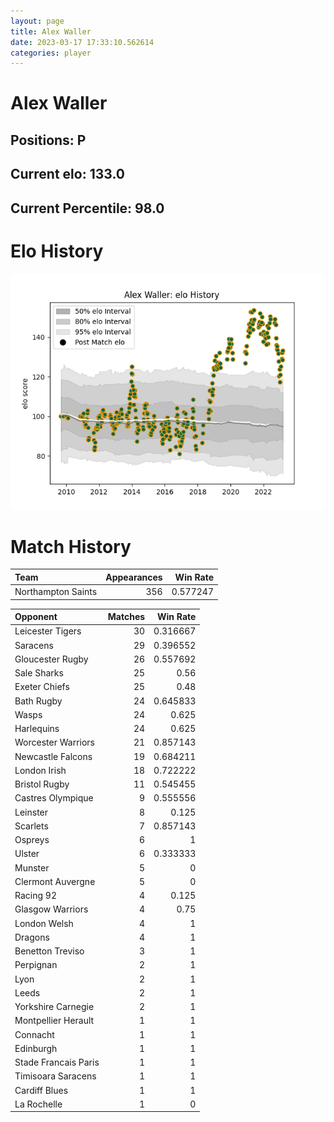```yaml
---  
layout: page  
title: Alex Waller  
date: 2023-03-17 17:33:10.562614  
categories: player  
---
```

# Alex Waller

## Positions: P

## Current elo: 133.0

## Current Percentile: 98.0

# Elo History


![elo history](history_AlexWaller.png)
# Match History


| Team               |   Appearances |   Win Rate |
|:-------------------|--------------:|-----------:|
| Northampton Saints |           356 |   0.577247 |

| Opponent             |   Matches |   Win Rate |
|:---------------------|----------:|-----------:|
| Leicester Tigers     |        30 |   0.316667 |
| Saracens             |        29 |   0.396552 |
| Gloucester Rugby     |        26 |   0.557692 |
| Sale Sharks          |        25 |   0.56     |
| Exeter Chiefs        |        25 |   0.48     |
| Bath Rugby           |        24 |   0.645833 |
| Wasps                |        24 |   0.625    |
| Harlequins           |        24 |   0.625    |
| Worcester Warriors   |        21 |   0.857143 |
| Newcastle Falcons    |        19 |   0.684211 |
| London Irish         |        18 |   0.722222 |
| Bristol Rugby        |        11 |   0.545455 |
| Castres Olympique    |         9 |   0.555556 |
| Leinster             |         8 |   0.125    |
| Scarlets             |         7 |   0.857143 |
| Ospreys              |         6 |   1        |
| Ulster               |         6 |   0.333333 |
| Munster              |         5 |   0        |
| Clermont Auvergne    |         5 |   0        |
| Racing 92            |         4 |   0.125    |
| Glasgow Warriors     |         4 |   0.75     |
| London Welsh         |         4 |   1        |
| Dragons              |         4 |   1        |
| Benetton Treviso     |         3 |   1        |
| Perpignan            |         2 |   1        |
| Lyon                 |         2 |   1        |
| Leeds                |         2 |   1        |
| Yorkshire Carnegie   |         2 |   1        |
| Montpellier Herault  |         1 |   1        |
| Connacht             |         1 |   1        |
| Edinburgh            |         1 |   1        |
| Stade Francais Paris |         1 |   1        |
| Timisoara Saracens   |         1 |   1        |
| Cardiff Blues        |         1 |   1        |
| La Rochelle          |         1 |   0        |
